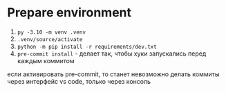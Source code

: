 # Prepare environment
1. `py -3.10 -m venv .venv`
2. `.venv/source/activate`
3. `python -m pip install -r requirements/dev.txt`
4. `pre-commit install` - делает так, чтобы хуки запускались перед каждым коммитом

если активировать pre-commit, то станет невозможно делать коммиты через интерфейс vs code, только через консоль
